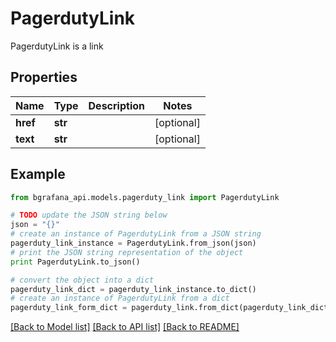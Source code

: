 # PagerdutyLink

PagerdutyLink is a link

## Properties
Name | Type | Description | Notes
------------ | ------------- | ------------- | -------------
**href** | **str** |  | [optional] 
**text** | **str** |  | [optional] 

## Example

```python
from bgrafana_api.models.pagerduty_link import PagerdutyLink

# TODO update the JSON string below
json = "{}"
# create an instance of PagerdutyLink from a JSON string
pagerduty_link_instance = PagerdutyLink.from_json(json)
# print the JSON string representation of the object
print PagerdutyLink.to_json()

# convert the object into a dict
pagerduty_link_dict = pagerduty_link_instance.to_dict()
# create an instance of PagerdutyLink from a dict
pagerduty_link_form_dict = pagerduty_link.from_dict(pagerduty_link_dict)
```
[[Back to Model list]](../README.md#documentation-for-models) [[Back to API list]](../README.md#documentation-for-api-endpoints) [[Back to README]](../README.md)


